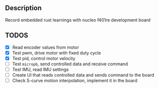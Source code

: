 ## Description

Record embedded rust learnings with nucleo f401re development board

## TODOS

- [x] Read encoder values from motor
- [x] Test pwm, drive motor with fixed duty cycle
- [x] Test pid, control motor velocity
- [ ] Test `micropb`, send controlled data and receive command
- [ ] Test IMU, read IMU settings
- [ ] Create UI that reads controlled data and sends command to the board
- [ ] Check S-curve motion interpolation, implement it in the board
